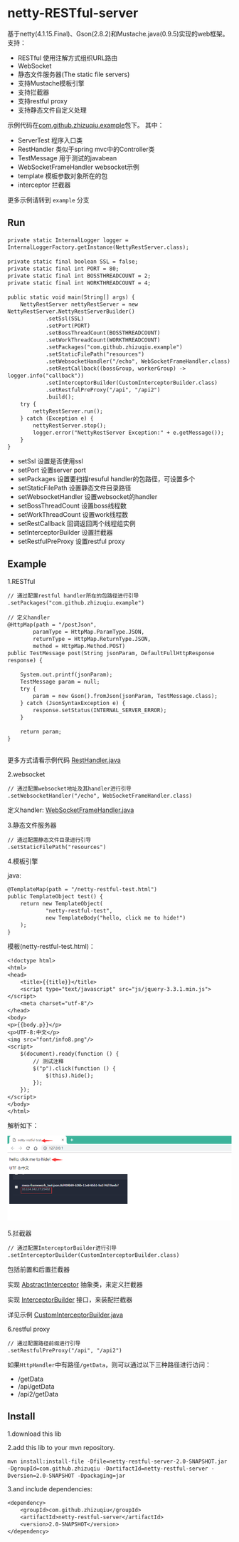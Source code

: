 # netty-RESTful-server

基于netty(4.1.15.Final)、Gson(2.8.2)和Mustache.java(0.9.5)实现的web框架。支持：

- RESTful 使用注解方式组织URL路由
- WebSocket
- 静态文件服务器(The static file servers)
- 支持Mustache模板引擎
- 支持拦截器
- 支持restful proxy
- 支持静态文件自定义处理

示例代码在[com.github.zhizuqiu.example](src/main/java/com/github/zhizuqiu/example)包下。
其中：
- ServerTest  程序入口类
- RestHandler  类似于spring mvc中的Controller类
- TestMessage  用于测试的javabean
- WebSocketFrameHandler websocket示例
- template 模板参数对象所在的包
- interceptor 拦截器

更多示例请转到 `example` 分支

Run
---

```
private static InternalLogger logger = InternalLoggerFactory.getInstance(NettyRestServer.class);

private static final boolean SSL = false;
private static final int PORT = 80;
private static final int BOSSTHREADCOUNT = 2;
private static final int WORKTHREADCOUNT = 4;

public static void main(String[] args) {
    NettyRestServer nettyRestServer = new NettyRestServer.NettyRestServerBuilder()
            .setSsl(SSL)
            .setPort(PORT)
            .setBossThreadCount(BOSSTHREADCOUNT)
            .setWorkThreadCount(WORKTHREADCOUNT)
            .setPackages("com.github.zhizuqiu.example")
            .setStaticFilePath("resources")
            .setWebsocketHandler("/echo", WebSocketFrameHandler.class)
            .setRestCallback((bossGroup, workerGroup) -> logger.info("callback"))
            .setInterceptorBuilder(CustomInterceptorBuilder.class)
            .setRestfulPreProxy("/api", "/api2")
            .build();
    try {
        nettyRestServer.run();
    } catch (Exception e) {
        nettyRestServer.stop();
        logger.error("NettyRestServer Exception:" + e.getMessage());
    }
}
```

- setSsl 设置是否使用ssl
- setPort 设置server port
- setPackages 设置要扫描resuful handler的包路径，可设置多个
- setStaticFilePath 设置静态文件目录路径
- setWebsocketHandler 设置websocket的handler
- setBossThreadCount 设置boss线程数
- setWorkThreadCount 设置work线程数
- setRestCallback 回调返回两个线程组实例
- setInterceptorBuilder 设置拦截器
- setRestfulPreProxy 设置restful proxy

Example
---
1.RESTful

```
// 通过配置restful handler所在的包路径进行引导
.setPackages("com.github.zhizuqiu.example")

// 定义handler
@HttpMap(path = "/postJson",
        paramType = HttpMap.ParamType.JSON,
        returnType = HttpMap.ReturnType.JSON,
        method = HttpMap.Method.POST)
public TestMessage post(String jsonParam, DefaultFullHttpResponse response) {

    System.out.printf(jsonParam);
    TestMessage param = null;
    try {
        param = new Gson().fromJson(jsonParam, TestMessage.class);
    } catch (JsonSyntaxException e) {
        response.setStatus(INTERNAL_SERVER_ERROR);
    }

    return param;
}
    
```

更多方式请看示例代码 [RestHandler.java](src/main/java/com/github/zhizuqiu/example/RestHandler.java)

2.websocket

```
// 通过配置websocket地址及其handler进行引导
.setWebsocketHandler("/echo", WebSocketFrameHandler.class)
```

定义handler: [WebSocketFrameHandler.java](src/main/java/com/github/zhizuqiu/example/WebSocketFrameHandler.java)

3.静态文件服务器
```
// 通过配置静态文件目录进行引导
.setStaticFilePath("resources")
```

4.模板引擎

java:
```
@TemplateMap(path = "/netty-restful-test.html")
public TemplateObject test() {
    return new TemplateObject(
            "netty-restful-test",
            new TemplateBody("hello, click me to hide!")
    );
}
```

模板(netty-restful-test.html)：
```
<!doctype html>
<html>
<head>
    <title>{{title}}</title>
    <script type="text/javascript" src="js/jquery-3.3.1.min.js"></script>
    <meta charset="utf-8"/>
</head>
<body>
<p>{{body.p}}</p>
<p>UTF-8:中文</p>
<img src="font/info8.png"/>
<script>
    $(document).ready(function () {
        // 测试注释
        $("p").click(function () {
            $(this).hide();
        });
    });
</script>
</body>
</html>
```

解析如下：

![](demo.png)

5.拦截器

```
// 通过配置InterceptorBuilder进行引导
.setInterceptorBuilder(CustomInterceptorBuilder.class)
```

包括前置和后置拦截器

实现 [AbstractInterceptor](src/main/java/com/github/zhizuqiu/nettyrestfulserver/interceptor/AbstractInterceptor.java) 抽象类，来定义拦截器

实现 [InterceptorBuilder](src/main/java/com/github/zhizuqiu/nettyrestfulserver/interceptor/InterceptorBuilder.java) 接口，来装配拦截器

详见示例 [CustomInterceptorBuilder.java](src/main/java/com/github/zhizuqiu/example/interceptor/CustomInterceptorBuilder.java)

6.restful proxy

```
// 通过配置路径前缀进行引导
.setRestfulPreProxy("/api", "/api2")
```

如果`HttpHandler`中有路径`/getData`，则可以通过以下三种路径进行访问：

- /getData
- /api/getData
- /api2/getData

Install
---
1.download this lib

2.add this lib to your mvn repository.

```
mvn install:install-file -Dfile=netty-restful-server-2.0-SNAPSHOT.jar -DgroupId=com.github.zhizuqiu -DartifactId=netty-restful-server -Dversion=2.0-SNAPSHOT -Dpackaging=jar
```

3.and include dependencies:

```
<dependency>
    <groupId>com.github.zhizuqiu</groupId>
    <artifactId>netty-restful-server</artifactId>
    <version>2.0-SNAPSHOT</version>
</dependency>
```
